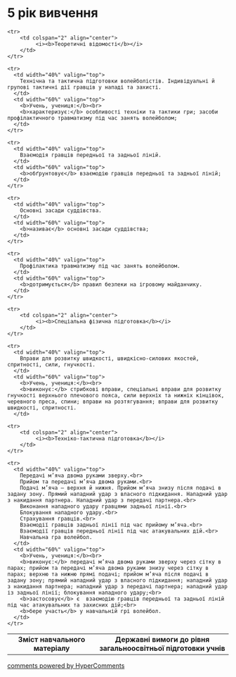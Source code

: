 <div id="hypercomments_widget" class="js-hypercomments-widget invisible"></div>

5 рік вивчення
=============================

<table>
  <body>
    <tr>
      <td width="40%" align="center">
        <b>Зміст навчального матеріалу</b>
      </td>
      <td width="60%" align="center" valign="top">
        <b>Державні вимоги до рівня загальноосвітньої підготовки учнів</b>
      </td>
    </tr>

    <tr>
    	<td colspan="2" align="center">
    		 <i><b>Теоретичні відомості</b></i>
    	</td>
    </tr>

    <tr>
      <td width="40%" valign="top">
        Технічна та тактична підготовки волейболістів. Індивідуальні й групові тактичні дії гравців у нападі та захисті.
      </td>
      <td width="60%" valign="top">
        <b>Учень, учениця:</b><br>
        <b>характеризує:</b> особливості техніки та тактики гри; засоби профілактичного травматизму під час занять волейболом;
      </td>
    </tr>

    <tr>
      <td width="40%" valign="top">
       	Взаємодія гравців передньої та задньої ліній.
      </td>
      <td width="60%" valign="top">
        <b>обґрунтовує</b> взаємодію гравців передньої та задньої ліній;
      </td>
    </tr>

    <tr>
      <td width="40%" valign="top">
       	Основні засади суддівства.
      </td>
      <td width="60%" valign="top">
        <b>називає</b> основні засади суддівства;
      </td>
    </tr>

    <tr>
      <td width="40%" valign="top">
       	Профілактика травматизму під час занять волейболом.
      </td>
      <td width="60%" valign="top">
        <b>дотримується</b> правил безпеки на ігровому майданчику.
      </td>
    </tr>

    <tr>
    	<td colspan="2" align="center">
    		 <i><b>Спеціальна фізична підготовка</b></i>
    	</td>
    </tr>

    <tr>
      <td width="40%" valign="top">
        Вправи для розвитку швидкості, швидкісно-силових якостей, спритності, сили, гнучкості. 
      </td>
      <td width="60%" valign="top">
        <b>Учень, учениця:</b><br>
        <b>виконує:</b> стрибкові вправи, спеціальні вправи для розвитку гнучкості верхнього плечового пояса, сили верхніх та нижніх кінцівок, черевного преса, спини; вправи на розтягування; вправи для розвитку швидкості, спритності.
      </td>

    <tr>
    	<td colspan="2" align="center">
    		 <i><b>Техніко-тактична підготовка</b></i>
    	</td>
    </tr>

    <tr>
      <td width="40%" valign="top">
        Передачі м’яча двома руками зверху.<br>
        Прийом та передачі м’яча двома руками.<br>
        Подачі м’яча — верхня й нижня. Прийом м’яча знизу після подачі в задану зону. Прямий нападний удар з власного підкидання. Нападний удар з накидання партнера. Нападний удар з передачі партнера.<br>
        Виконання нападного удару гравцями задньої лінії.<br>
        Блокування нападного удару.<br>
        Страхування гравців.<br>
        Взаємодії гравців задньої лінії під час прийому м’яча.<br>
        Взаємодії гравців передньої лінії під час атакувальних дій.<br>
        Навчальна гра волейбол.
      </td>
      <td width="60%" valign="top">
        <b>Учень, учениця:</b><br>
        <b>виконує:</b> передачі м’яча двома руками зверху через сітку в парах; прийом та передачі м’яча двома руками знизу через сітку в парах; верхню та нижню прямі подачі; прийом м’яча після подачі в задану зону; прямий нападний удар з власного підкидання; нападний удар з накидання партнера; нападний удар з передачі партнера; нападний удар із задньої лінії; блокування нападного удару;<br>
        <b>застосовує</b> є  взаємодію гравців передньої та задньої ліній під час атакувальних та захисних дій;<br>
        <b>бере участь</b> у навчальній грі волейбол.
      </td>
    </tr>
  </body>
</table>

<div class="js-hypercomments-container">
    <a href="http://hypercomments.com" class="hc-link" title="comments widget">comments powered by HyperComments</a>
</div>